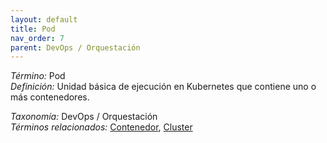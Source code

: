 ```yaml
---
layout: default
title: Pod
nav_order: 7
parent: DevOps / Orquestación
---
```


*Término:* Pod  
*Definición:* Unidad básica de ejecución en Kubernetes que contiene uno o más contenedores.

*Taxonomía:* DevOps / Orquestación  
*Términos relacionados:* [Contenedor](https://maleniski.github.io/diccionario-angl-tec-mx/docs/alfabeticamente/C/contenedor/), [Cluster](https://maleniski.github.io/diccionario-angl-tec-mx/docs/alfabeticamente/C/cluster/)
